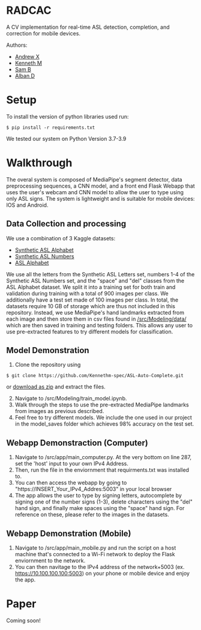 # RADCAC
A CV implementation for real-time ASL detection, completion, and correction for mobile devices.

Authors:
- [Andrew X](https://github.com/Qulxis)
- [Kenneth M](https://github.com/Kennethm-spec)
- [Sam B](https://github.com/sdb2174)
- [Alban D](https://github.com/alban999)
# Setup
To install the version of python libraries used run:
```
$ pip install -r requirements.txt
```
We tested our system on Python Version 3.7-3.9

# Walkthrough
The overal system is composed of MediaPipe's segment detector, data preprocessing sequences, a CNN model, and a front end Flask Webapp that uses the user's webcam and CNN model to allow the user to type using only ASL signs.
The system is lightweight and is suitable for mobile devices: IOS and Android. 

## Data Collection and processing
We use a combination of 3 Kaggle datasets:
- [Synthetic ASL Alphabet](https://www.kaggle.com/datasets/lexset/synthetic-asl-alphabet)
- [Synthetic ASL Numbers](https://www.kaggle.com/datasets/lexset/synthetic-asl-numbers)
- [ASL Alphabet](https://www.kaggle.com/datasets/grassknoted/asl-alphabet)

We use all the letters from the Synthetic ASL Letters set, numbers 1-4 of the Synthetic ASL Numbers set, and the "space" and "del" classes from the ASL Alphabet dataset. We split it into a training set for both train and validation during training with a total of 900 images per class. We additionally have a test set made of 100 images per class. In total, the datasets require 10 GB of storage which are thus not included in this repository. Instead, we use MediaPipe's hand landmarks extracted from each image and then store them in csv files found in [/src/Modeling/data/](https://github.com/Kennethm-spec/ASL-Auto-Complete/tree/main/src/Modeling/data) which are then saved in training and testing folders. This allows any user to use pre-extracted features to try different models for classification.


## Model Demonstration
1. Clone the repository using 
```
$ git clone https://github.com/Kennethm-spec/ASL-Auto-Complete.git
```
 or [download as zip](https://github.com/Kennethm-spec/ASL-Auto-Complete/archive/refs/heads/main.zip) and extract the files.

2. Navigate to /src/Modeling/train_model.ipynb.
3. Walk through the steps to use the pre-extracted MediaPipe landmarks from images as previous described.
4. Feel free to try different models. We include the one used in our project in the model_saves folder which achieves 98% accuracy on the test set.

## Webapp Demonstraction (Computer)

1. Navigate to /src/app/main_computer.py. At the very bottom on line 287, set the 'host' input to your own IPv4 Address. 
2. Then, run the file in the enviornment that requirments.txt was installed to. 
3. You can then access the webapp by going to "https://INSERT_Your_IPv4_Addres:5003" in your local browser
4. The app allows the user to type by signing letters, autocomplete by signing one of the number signs (1-3), delete characters using the "del" hand sign, and finally make spaces using the "space" hand sign. For reference on these, please refer to the images in the datasets.

## Webapp Demonstration (Mobile)
1. Navigate to /src/app/main_mobile.py and run the script on a host machine that's connected to a Wi-Fi network to deploy the Flask enviornment to the network. 
2. You can then navitage to the IPv4 address of the network+5003 (ex. https://10.100.100.100:5003) on your phone or mobile device and enjoy the app.


# Paper
Coming soon!
